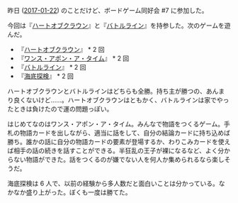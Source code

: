 昨日 ([2017-01-22][]) のことだけど、ボードゲーム同好会 #7 に参加した。

今回は『[ハートオブクラウン](http://hatokura.flipflops.jp)』と『[バトルライン](https://www.amazon.co.jp/dp/B01DDDQJAK)』を持参した。次のゲームを遊んだ。

- 『[ハートオブクラウン](http://hatokura.flipflops.jp)』 * 2 回
- 『[ワンス・アポン・ア・タイム](http://www.newgamesorder.jp/games/once-upon-a-time)』 * 2 回
- 『[バトルライン](https://www.amazon.co.jp/dp/B01DDDQJAK)』 * 2 回
- 『[海底探検](https://oinkgms.com/jp/deep-sea-adventure)』 * 2 回

ハートオブクラウンとバトルラインはどちらも全勝。持ち主が勝つの、あんまり良くないけど……。ハートオブクラウンはともかく、バトルラインは家でやったときは負けたので運の問題っぽい。

はじめてなのはワンス・アポン・ア・タイム。みんなで物語をつくるゲーム。手札の物語カードを出しながら、適当に話をして、自分の結論カードに持ち込めば勝ち。誰かの話に自分の物語カードの要素が登場するか、わりこみカードを使えば相手の話の続きを話すことができる。半狂乱の王子が裸になるなど、よく分からない物語ができた。話をつくるのが嫌でない人を何人か集められるなら楽しそうだ。

海底探検は 6 人で、以前の経験から多人数だと面白いことは分かっている。なかなか盛り上がった。ぼくも一度は勝てた。

[2017-01-22]: http://blog.bouzuya.net/2017/01/22/
